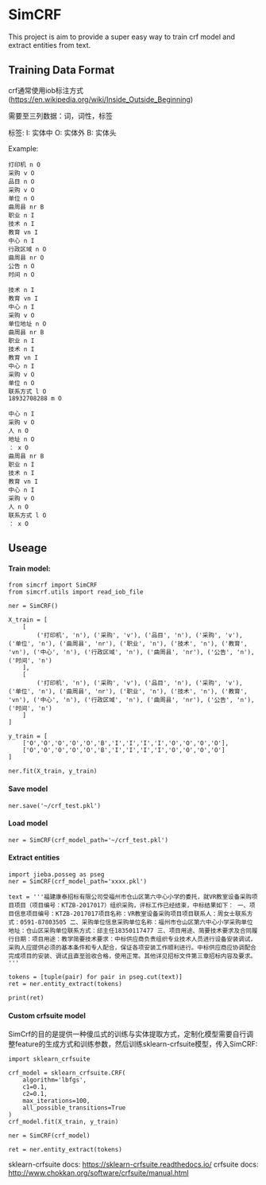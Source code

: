 # SimCRF

This project is aim to provide a super easy way to train crf model and extract entities from text.

## Training Data Format

crf通常使用iob标注方式(https://en.wikipedia.org/wiki/Inside_Outside_Beginning)

需要至三列数据：词，词性，标签

标签:
I: 实体中
O: 实体外
B: 实体头

Example:

    打印机 n O
    采购 v O
    品目 n O
    采购 v O
    单位 n O
    曲周县 nr B
    职业 n I
    技术 n I
    教育 vn I
    中心 n I
    行政区域 n O
    曲周县 nr O
    公告 n O
    时间 n O

    技术 n I
    教育 vn I
    中心 n I
    采购 v O
    单位地址 n O
    曲周县 nr B
    职业 n I
    技术 n I
    教育 vn I
    中心 n I
    采购 v O
    单位 n O
    联系方式 l O
    18932708288 m O

    中心 n I
    采购 v O
    人 n O
    地址 n O
    ： x O
    曲周县 nr B
    职业 n I
    技术 n I
    教育 vn I
    中心 n I
    采购 v O
    人 n O
    联系方式 l O
    ： x O


## Useage

#### Train model:

    from simcrf import SimCRF
    from simcrf.utils import read_iob_file
    
    ner = SimCRF()

    X_train = [
        [
            ('打印机', 'n'), ('采购', 'v'), ('品目', 'n'), ('采购', 'v'), ('单位', 'n'), ('曲周县', 'nr'), ('职业', 'n'), ('技术', 'n'), ('教育', 'vn'), ('中心', 'n'), ('行政区域', 'n'), ('曲周县', 'nr'), ('公告', 'n'), ('时间', 'n')
        ],
        [
            ('打印机', 'n'), ('采购', 'v'), ('品目', 'n'), ('采购', 'v'), ('单位', 'n'), ('曲周县', 'nr'), ('职业', 'n'), ('技术', 'n'), ('教育', 'vn'), ('中心', 'n'), ('行政区域', 'n'), ('曲周县', 'nr'), ('公告', 'n'), ('时间', 'n')
        ]
    ]

    y_train = [
        ['O','O','O','O','O','B','I','I','I','I','O','O','O','O'],
        ['O','O','O','O','O','B','I','I','I','I','O','O','O','O']
    ]

    ner.fit(X_train, y_train)

#### Save model
    
    ner.save('~/crf_test.pkl')

#### Load model

    ner = SimCRF(crf_model_path='~/crf_test.pkl')

#### Extract entities

    import jieba.posseg as pseg
    ner = SimCRF(crf_model_path='xxxx.pkl')

    text = '''福建康泰招标有限公司受福州市仓山区第六中心小学的委托，就VR教室设备采购项目项目（项目编号：KTZB-2017017）组织采购，评标工作已经结束，中标结果如下： 一、项目信息项目编号：KTZB-2017017项目名称：VR教室设备采购项目项目联系人：周女士联系方式：0591-87803505 二、采购单位信息采购单位名称：福州市仓山区第六中心小学采购单位地址：仓山区采购单位联系方式：邱主任18350117477 三、项目用途、简要技术要求及合同履行日期：项目用途：教学简要技术要求：中标供应商负责组织专业技术人员进行设备安装调试，采购人应提供必须的基本条件和专人配合，保证各项安装工作顺利进行。中标供应商应协调配合完成项目的安装、调试且直至验收合格，使用正常。其他详见招标文件第三章招标内容及要求。 '''

    tokens = [tuple(pair) for pair in pseg.cut(text)]
    ret = ner.entity_extract(tokens)

    print(ret)

#### Custom crfsuite model

SimCrf的目的是提供一种傻瓜式的训练与实体提取方式，定制化模型需要自行调整feature的生成方式和训练参数，然后训练sklearn-crfsuite模型，传入SimCRF:

    import sklearn_crfsuite

    crf_model = sklearn_crfsuite.CRF(
        algorithm='lbfgs',
        c1=0.1,
        c2=0.1,
        max_iterations=100,
        all_possible_transitions=True
    )
    crf_model.fit(X_train, y_train)

    ner = SimCRF(crf_model)

    ret = ner.entity_extract(tokens)

sklearn-crfsuite docs: https://sklearn-crfsuite.readthedocs.io/
crfsuite docs: http://www.chokkan.org/software/crfsuite/manual.html

